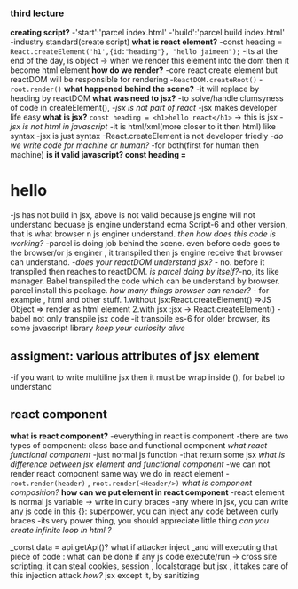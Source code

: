 ### third lecture

**creating script?**
-'start':'parcel index.html'
-'build':'parcel build index.html'
-industry standard(create script)
**what is react element?**
-const heading =
`React.createElement('h1',{id:"heading"}, "hello jaimeen");`
-its at the end of the day, is object -> when we render this element into the dom then it become html element
**how do we render?**
-core react create element but reactDOM will be responsible for rendering -`ReactDOM.createRoot()` -`root.render()`
**what happened behind the scene?**
-it will replace by heading by reactDOM
**what was need to jsx?**
-to solve/handle clumsyness of code in createElement(), -_jsx is not part of react_
-jsx makes developer life easy
**what is jsx?**
`const heading = <h1>hello react</h1>` -> this is jsx -_jsx is not html in javascript_
-it is html/xml(more closer to it then html) like syntax
-jsx is just syntax
-React.createElement is not developer friedly -_do we write code for machine or human?_
-for both(first for human then machine)
**is it valid javascript? const heading = <h1>hello</h1>**
-js has not build in jsx, above is not valid because js engine will not understand becuase js engine understand ecma Script-6 and other version, that is what browser n js enginer understand.
_then how does this code is working?_
-parcel is doing job behind the scene. even before code goes to the browser/or js enginer , it transpiled then js engine receive that browser can understand. -_does your reactDOM understand jsx?_ - no. before it transpiled then reaches to reactDOM.
_is parcel doing by itself?_-no, its like manager. Babel transpiled the code which can be understand by browser. parcel install this package.
_how many things browser can render?_ - for example , html and other stuff.
1.without jsx:React.createElement() =>JS Object => render as html element
2.with jsx :jsx -> React.createElement()
-babel not only transpile jsx code
-it transpile es-6 for older browser, its some javascript library
_keep your curiosity alive_

## assigment: various attributes of jsx element

-if you want to write multiline jsx then it must be wrap inside (), for babel to understand

## react component

**what is react component?**
-everything in react is component
-there are two types of component: class base and functional component
_what react functional component_
-just normal js function
-that return some jsx
_what is difference between jsx element and functional component_
-we can not render react component same way we do in react element -`root.render(header)` , `root.render(<Header/>)`
_what is component composition?_
**how can we put element in react component**
-react element is normal js variable -> write in curly braces
-any where in jsx, you can write any js code in this {}: superpower, you can inject any code between curly braces
-its very power thing, you should appreciate little thing
_can you create infinite loop in html ?_

\_const data = api.getApi()? what if attacker inject \_and will executing that piece of code : what can be done if any js code execute/run -> cross site scripting, it can steal cookies, session , localstorage
but jsx , it takes care of this injection attack _how?_
jsx except it, by sanitizing
